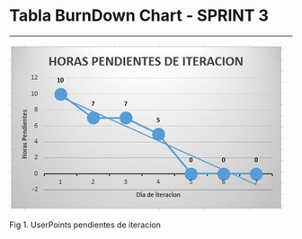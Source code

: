 
# Tabla BurnDown Chart - SPRINT 3
*** 

![Grafico de tiempo de trabajo realizado](https://raw.githubusercontent.com/PLATYPUSCO007/CrediHogAR-Backend/master/Iteraciones/Iteracion%203/Imagenes/TablaBurndDownChart.JPG)

Fig 1. UserPoints pendientes de iteracion


